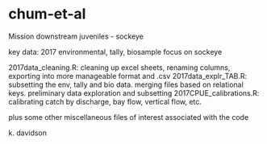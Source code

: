 # chum-et-al
Mission downstream juveniles - sockeye

key data: 2017 environmental, tally, biosample focus on sockeye

2017data_cleaning.R: cleaning up excel sheets, renaming columns, exporting into more manageable format and .csv
2017data_explr_TAB.R: subsetting the env, tally and bio data. merging files based on relational keys. preliminary data exploration and subsetting
2017CPUE_calibrations.R: calibrating catch by discharge, bay flow, vertical flow, etc. 

plus some other miscellaneous files of interest associated with the code

k. davidson

